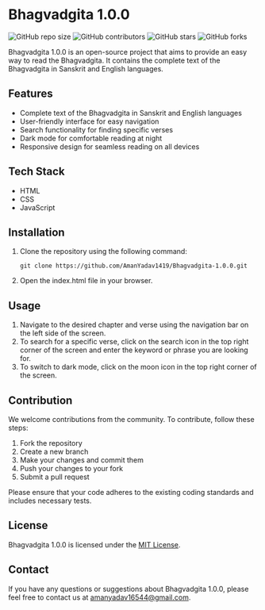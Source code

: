 # Bhagvadgita 1.0.0

![GitHub repo size](https://img.shields.io/github/repo-size/AmanYadav1419/Bhagvadgita-1.0.0)
![GitHub contributors](https://img.shields.io/github/contributors/AmanYadav1419/Bhagvadgita-1.0.0)
![GitHub stars](https://img.shields.io/github/stars/AmanYadav1419/Bhagvadgita-1.0.0?style=social)
![GitHub forks](https://img.shields.io/github/forks/AmanYadav1419/Bhagvadgita-1.0.0?style=social)

Bhagvadgita 1.0.0 is an open-source project that aims to provide an easy way to read the Bhagvadgita. It contains the complete text of the Bhagvadgita in Sanskrit and English languages.

## Features

- Complete text of the Bhagvadgita in Sanskrit and English languages
- User-friendly interface for easy navigation
- Search functionality for finding specific verses
- Dark mode for comfortable reading at night
- Responsive design for seamless reading on all devices

## Tech Stack

- HTML
- CSS
- JavaScript

## Installation

1. Clone the repository using the following command:

   ```
   git clone https://github.com/AmanYadav1419/Bhagvadgita-1.0.0.git
   ```

2. Open the index.html file in your browser.

## Usage

1. Navigate to the desired chapter and verse using the navigation bar on the left side of the screen.
2. To search for a specific verse, click on the search icon in the top right corner of the screen and enter the keyword or phrase you are looking for.
3. To switch to dark mode, click on the moon icon in the top right corner of the screen.

## Contribution

We welcome contributions from the community. To contribute, follow these steps:

1. Fork the repository
2. Create a new branch
3. Make your changes and commit them
4. Push your changes to your fork
5. Submit a pull request

Please ensure that your code adheres to the existing coding standards and includes necessary tests.

## License

Bhagvadgita 1.0.0 is licensed under the [MIT License](https://github.com/AmanYadav1419/Bhagvadgita-1.0.0/blob/main/LICENSE).

## Contact

If you have any questions or suggestions about Bhagvadgita 1.0.0, please feel free to contact us at amanyadav16544@gmail.com.
